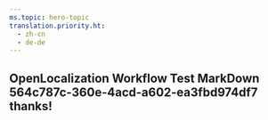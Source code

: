 ```yaml
---
ms.topic: hero-topic
translation.priority.ht: 
  - zh-cn
  - de-de
---
```

## OpenLocalization Workflow Test MarkDown 564c787c-360e-4acd-a602-ea3fbd974df7 thanks!
